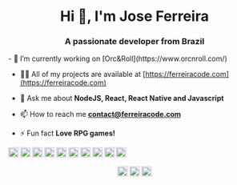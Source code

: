 <h1 align="center">Hi 👋, I'm Jose Ferreira</h1>
<h3 align="center">A passionate developer from Brazil</h3>
- 🔭 I’m currently working on [Orc&Roll](https://www.orcnroll.com/)

- 👨‍💻 All of my projects are available at [https://ferreiracode.com](https://ferreiracode.com)

- 💬 Ask me about **NodeJS, React, React Native and Javascript**

- 📫 How to reach me **contact@ferreiracode.com**

- ⚡ Fun fact **Love RPG games!**

<p align="left"><img src="https://konpa.github.io/devicon/devicon.git/icons/react/react-original-wordmark.svg" alt="react" width="20" height="20"/> <img src="https://konpa.github.io/devicon/devicon.git/icons/css3/css3-original-wordmark.svg" alt="css3" width="20" height="20"/> <img src="https://konpa.github.io/devicon/devicon.git/icons/electron/electron-original.svg" alt="electron" width="20" height="20"/> <img src="https://konpa.github.io/devicon/devicon.git/icons/html5/html5-original-wordmark.svg" alt="html5" width="20" height="20"/> <img src="https://konpa.github.io/devicon/devicon.git/icons/javascript/javascript-original.svg" alt="javascript" width="20" height="20"/> <img src="https://konpa.github.io/devicon/devicon.git/icons/typescript/typescript-original.svg" alt="typescript" width="20" height="20"/> <img src="https://konpa.github.io/devicon/devicon.git/icons/postgresql/postgresql-original-wordmark.svg" alt="postgresql" width="20" height="20"/> <img src="https://konpa.github.io/devicon/devicon.git/icons/nodejs/nodejs-original-wordmark.svg" alt="nodejs" width="20" height="20"/> <img src="https://konpa.github.io/devicon/devicon.git/icons/linux/linux-original.svg" alt="linux" width="20" height="20"/> <img src="https://konpa.github.io/devicon/devicon.git/icons/express/express-original-wordmark.svg" alt="express" width="20" height="20"/></p><p align="center">
<a href="https://twitter.com/ferreiracoder" target="blank"><img align="center" src="https://cdn.jsdelivr.net/npm/simple-icons@3.0.1/icons/twitter.svg" alt="ferreiracoder" height="20" width="20" /></a>
<a href="https://linkedin.com/in/jcjferreira" target="blank"><img align="center" src="https://cdn.jsdelivr.net/npm/simple-icons@3.0.1/icons/linkedin.svg" alt="jcjferreira" height="20" width="20" /></a>
<a href="https://instagram.com/ferreiracode" target="blank"><img align="center" src="https://cdn.jsdelivr.net/npm/simple-icons@3.0.1/icons/instagram.svg" alt="ferreiracode" height="20" width="20" /></a>
</p>
